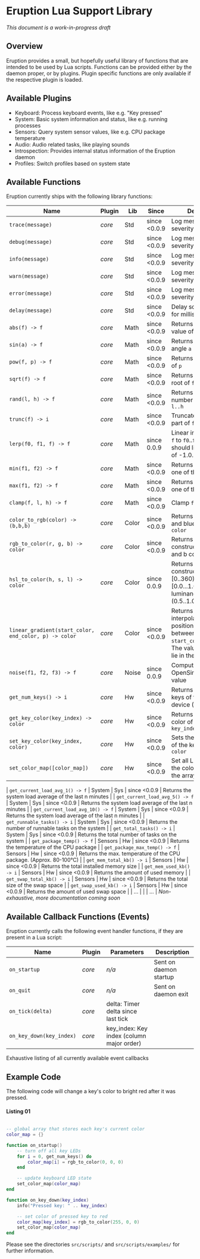 # Eruption Lua Support Library

_This document is a work-in-progress draft_

## Overview

Eruption provides a small, but hopefully useful library of functions that are intended to be used by Lua scripts. Functions can be provided either by the daemon proper, or by plugins. Plugin specific functions are only available if the respective plugin is loaded.

## Available Plugins

* Keyboard: Process keyboard events, like e.g. "Key pressed"
* System: Basic system information and status, like e.g. running processes
* Sensors: Query system sensor values, like e.g. CPU package temperature
* Audio: Audio related tasks, like playing sounds
* Introspection: Provides internal status information of the Eruption daemon
* Profiles: Switch profiles based on system state

## Available Functions

Eruption currently ships with the following library functions:

| Name      | Plugin         | Lib | Since | Description                   |
| --------- | -------------- | ------ | ---- | ----------------------------- |
| `trace(message)`    | _core_  | Std  | since <0.0.9 | Log message with severity: `trace` |
| `debug(message)`    | _core_  | Std  | since <0.0.9 | Log message with severity: `debug` |
| `info(message)`    | _core_  | Std  | since <0.0.9 | Log message with severity: `info` |
| `warn(message)`    | _core_  | Std  | since <0.0.9 | Log message with severity: `warn` |
| `error(message)`    | _core_  | Std  | since <0.0.9 | Log message with severity: `error` |
| `delay(message)`    | _core_  | Std  | since <0.0.9 | Delay script execution for millis milliseconds |
| `abs(f) -> f`    | _core_  | Math  | since <0.0.9 | Returns the absolute value of `f` |
| `sin(a) -> f`    | _core_  | Math  | since <0.0.9 | Returns the sine of angle `a` |
| `pow(f, p) -> f`    | _core_  | Math  | since <0.0.9 | Returns `f` to the power of `p` |
| `sqrt(f) -> f`    | _core_  | Math  | since <0.0.9 | Returns the square root of `f` |
| `rand(l, h) -> f`    | _core_  | Math  | since <0.0.9 | Returns a random number in the range `l..h` |
| `trunc(f) -> i`    | _core_  | Math  | since <0.0.9 | Truncate the fractional part of `f` |
| `lerp(f0, f1, f) -> f`    | _core_  | Math  | since 0.0.9 | Linear interpolation of `f` to `f0`..`f1`, where `f` should lie in the range of -1.0..+1.0 |
| `min(f1, f2) -> f`    | _core_  | Math  | since <0.0.9 | Returns the smaller one of the two values |
| `max(f1, f2) -> f`    | _core_  | Math  | since <0.0.9 | Returns the greater one of the two values |
| `clamp(f, l, h) -> f`    | _core_  | Math  | since <0.0.9 | Clamp `f` to range `l..h` |
| `color_to_rgb(color) -> (b,b,b)` | _core_  | Color | since <0.0.9 | Returns the red, green and blue component of `color` |  
| `rgb_to_color(r, g, b) -> color`    | _core_  | Color  | since <0.0.9 | Returns a color, constructed fom r, g and b components |
| `hsl_to_color(h, s, l) -> color`    | _core_  | Color  | since 0.0.9 | Returns a color, constructed fom hue [0..360), saturation [0.0...1.0] and luminance [0.0..0.5], (0.5..1.0] components |
| `linear_gradient(start_color, end_color, p) -> color`    | _core_  | Color  | since <0.0.9 | Returns the interpolated color at position `p` located between `start_color`..`end_color`. The value of `p` should lie in the range of 0..1 |
| `noise(f1, f2, f3) -> f`    | _core_  | Noise | since 0.0.9 | Computes an OpenSimplexNoise value |
| `get_num_keys() -> i`    | _core_  | Hw  | since <0.0.9 | Returns the number of keys of the connected device (Approx. 144) |
| `get_key_color(key_index) -> color`    | _core_  | Hw  | since <0.0.9 | Returns the current color of the key `key_index` |
| `set_key_color(key_index, color)`    | _core_  | Hw  | since <0.0.9 | Sets the current color of the key `key_index` to `color` |
| `set_color_map([color_map])`    | _core_  | Hw  | since <0.0.9 | Set all LEDs at once, to the colors specified in the array `color_map` |

| `get_current_load_avg_1() -> f`    | System  | Sys  | since <0.0.9 | Returns the system load average of the last n minutes |
| `get_current_load_avg_5() -> f`    | System  | Sys  | since <0.0.9 | Returns the system load average of the last n minutes |
| `get_current_load_avg_10() -> f`    | System  | Sys  | since <0.0.9 | Returns the system load average of the last n minutes |
| `get_runnable_tasks() -> i`    | System  | Sys  | since <0.0.9 | Returns the number of runnable tasks on the system |
| `get_total_tasks() -> i`    | System  | Sys  | since <0.0.9 | Returns the total number of tasks on the system |
| `get_package_temp() -> f`    | Sensors  | Hw  | since <0.0.9 | Returns the temperature of the CPU package |
| `get_package_max_temp() -> f`    | Sensors  | Hw  | since <0.0.9 | Returns the max. temperature of the CPU package. (Approx. 80-100°C) |
| `get_mem_total_kb() -> i`    | Sensors  | Hw  | since <0.0.9 | Returns the total installed memory size |
| `get_mem_used_kb() -> i`    | Sensors  | Hw  | since <0.0.9 | Returns the amount of used memory |
| `get_swap_total_kb() -> i`    | Sensors  | Hw  | since <0.0.9 | Returns the total size of the swap space |
| `get_swap_used_kb() -> i`    | Sensors  | Hw  | since <0.0.9 | Returns the amount of used swap space |
| ...    | |   | ... |
_Non-exhaustive, more documentation coming soon_

## Available Callback Functions (Events)

Eruption currently calls the following event handler functions, if they are present in a Lua script:

| Name        | Plugin  | Parameters | Description                   |
| ----------- | ------- | ------     | ----------------------------- |
| `on_startup`  | _core_  | _n/a_    | Sent on daemon startup |
| `on_quit`     | _core_  | _n/a_    | Sent on daemon exit |
| `on_tick(delta)`     | _core_  | delta: Timer delta since last tick |  |
| `on_key_down(key_index)` | _core_  | key_index: Key index (column major order) |  |
Exhaustive listing of all currently available event callbacks

## Example Code

The following code will change a key's color to bright red after it was pressed.

#### Listing 01
```lua

-- global array that stores each key's current color
color_map = {}

function on_startup()
    -- turn off all key LEDs
    for i = 0, get_num_keys() do
        color_map[i] = rgb_to_color(0, 0, 0)
    end

    -- update keyboard LED state
    set_color_map(color_map)
end

function on_key_down(key_index)
    info("Pressed key: " .. key_index)

    -- set color of pressed key to red
    color_map[key_index] = rgb_to_color(255, 0, 0)
    set_color_map(color_map)
end
```

Please see the directories `src/scripts/` and `src/scripts/examples/` for further information.
